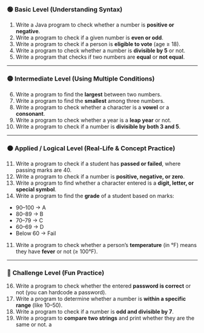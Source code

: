 ### 🟢 **Basic Level (Understanding Syntax)**

1. Write a Java program to check whether a number is **positive or negative**.
2. Write a program to check if a given number is **even or odd**.
3. Write a program to check if a person is **eligible to vote** (age ≥ 18).
4. Write a program to check whether a number is **divisible by 5** or not.    
5. Write a program that checks if two numbers are **equal** or **not equal**.


---

### 🟡 **Intermediate Level (Using Multiple Conditions)**

6. Write a program to find the **largest** between two numbers.
7. Write a program to find the **smallest** among three numbers.
8. Write a program to check whether a character is a **vowel** or a **consonant**.
9. Write a program to check whether a year is a **leap year** or not.
10. Write a program to check if a number is **divisible by both 3 and 5**.

---

### 🟠 **Applied / Logical Level (Real-Life & Concept Practice)**

11. Write a program to check if a student has **passed or failed**, where passing marks are 40.
12. Write a program to check if a number is **positive, negative, or zero**.
13. Write a program to find whether a character entered is a **digit, letter, or special symbol**.
14. Write a program to find the **grade** of a student based on marks:

- 90–100 → A
- 80–89 → B
- 70–79 → C
- 60–69 → D
- Below 60 → Fail

11. Write a program to check whether a person’s **temperature** (in °F) means they have **fever** or not (≥ 100°F).

---

### 🔵 **Challenge Level (Fun Practice)**

16. Write a program to check whether the entered **password is correct** or not (you can hardcode a password).
17. Write a program to determine whether a number is **within a specific range** (like 10–50).
18. Write a program to check if a number is **odd and divisible by 7**.
19. Write a program to **compare two strings** and print whether they are the same or not.
a